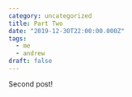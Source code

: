 ```yaml
---
category: uncategorized
title: Part Two
date: "2019-12-30T22:00:00.000Z"
tags:
  - me
  - andrew
draft: false
---
```


Second post!
